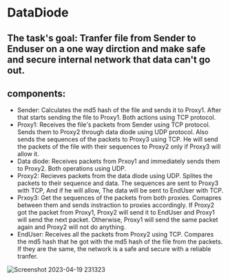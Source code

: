 # DataDiode
## The task's goal: Tranfer file from Sender to Enduser on a one way dirction and make safe and secure internal network that data can't go out.
## components:
- Sender: Calculates the md5 hash of the file and sends it to Proxy1. After that starts sending the file to Proxy1. Both actions using TCP protocol.
- Proxy1: Receives the file's packets from Sender using TCP protocol. Sends them to Proxy2 through data diode using UDP protocol. Also sends the sequences of the packets to   Proxy3 using TCP. He will send the packets of the file with their sequences to Proxy2 only if Proxy3 will allow it.
- Data diode: Receives packets from Prxoy1 and immediately sends them to Proxy2. Both operations using UDP.
- Proxy2: Recieves packets from the data diode using UDP. Splites the packets to their sequence and data. The sequences are sent to Proxy3 with TCP, And if he will allow,   The data will be sent to EndUser with TCP.   
- Prxoy3: Get the sequences of the packets from both proxies. Comapres between them and sends instraction to proxies accordingly. If Proxy2 got the packet from Proxy1,     Proxy2 will send it to EndUser and Proxy1 will send the next packet. Otherwise, Proxy1 will send the same packet again and Proxy2 will not do anything.
- EndUser: Receives all the packets from Proxy2 using TCP. Compares the md5 hash that he got with the md5 hash of the file from the packets. If they are the same, the       network is a safe and secure with a reliable tranfer. 

![Screenshot 2023-04-19 231323](https://user-images.githubusercontent.com/117903915/233189428-5ffd7720-923c-4985-97fe-8f1f27f11731.png)

